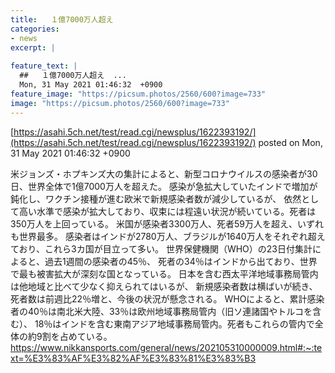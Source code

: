 ```yaml
---
title:   １億7000万人超え  
categories:
- news
excerpt: |
  
feature_text: |
  ##   １億7000万人超え  ...
  Mon, 31 May 2021 01:46:32  +0900
feature_image: "https://picsum.photos/2560/600?image=733"
image: "https://picsum.photos/2560/600?image=733"
---
```


[https://asahi.5ch.net/test/read.cgi/newsplus/1622393192/](https://asahi.5ch.net/test/read.cgi/newsplus/1622393192/)
posted on Mon, 31 May 2021 01:46:32  +0900

<!--more-->

米ジョンズ・ホプキンズ大の集計によると、新型コロナウイルスの感染者が30日、世界全体で1億7000万人を超えた。 感染が急拡大していたインドで増加が鈍化し、ワクチン接種が進む欧米で新規感染者数が減少しているが、 依然として高い水準で感染が拡大しており、収束には程遠い状況が続いている。死者は350万人を上回っている。 米国が感染者3300万人、死者59万人を超え、いずれも世界最多。 感染者はインドが2780万人、ブラジルが1640万人をそれぞれ超えており、これら3カ国が目立って多い。 世界保健機関（WHO）の23日付集計によると、過去1週間の感染者の45％、 死者の34％はインドから出ており、世界で最も被害拡大が深刻な国となっている。 日本を含む西太平洋地域事務局管内は他地域と比べて少なく抑えられてはいるが、 新規感染者数は横ばいが続き、死者数は前週比22％増と、今後の状況が懸念される。 WHOによると、累計感染者の40％は南北米大陸、33％は欧州地域事務局管内（旧ソ連諸国やトルコを含む）、 18％はインドを含む東南アジア地域事務局管内。死者もこれらの管内で全体の約9割を占めている。 https://www.nikkansports.com/general/news/202105310000009.html#:~:text=%E3%83%AF%E3%82%AF%E3%83%81%E3%83%B3
